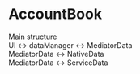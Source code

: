 # AccountBook

Main structure<br />
UI <-> dataManager <-> MediatorData<br />
MediatorData <-> NativeData<br />
MediatorData <-> ServiceData<br />


